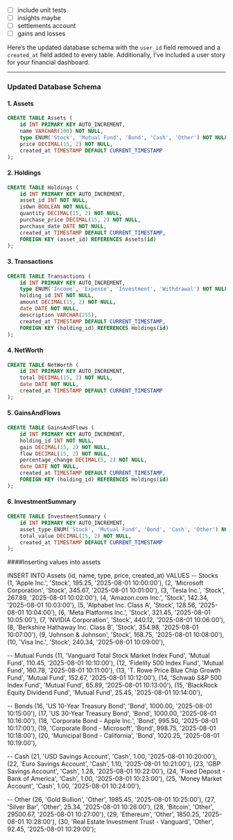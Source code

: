 - [ ] include unit tests
- [ ] insights maybe
- [ ] settlements account
- [ ] gains and losses 

Here’s the updated database schema with the `user_id` field removed and a `created_at` field added to every table. Additionally, I’ve included a user story for your financial dashboard.

---

### Updated Database Schema

#### 1. **Assets**
```sql
CREATE TABLE Assets (
    id INT PRIMARY KEY AUTO_INCREMENT,
    name VARCHAR(100) NOT NULL,
    type ENUM('Stock', 'Mutual Fund', 'Bond', 'Cash', 'Other') NOT NULL,
    price DECIMAL(15, 2) NOT NULL,
    created_at TIMESTAMP DEFAULT CURRENT_TIMESTAMP
);
```

#### 2. **Holdings**
```sql
CREATE TABLE Holdings (
    id INT PRIMARY KEY AUTO_INCREMENT,
    asset_id INT NOT NULL,
    isOwn BOOLEAN NOT NULL,
    quantity DECIMAL(15, 2) NOT NULL,
    purchase_price DECIMAL(15, 2) NOT NULL,
    purchase_date DATE NOT NULL,
    created_at TIMESTAMP DEFAULT CURRENT_TIMESTAMP,
    FOREIGN KEY (asset_id) REFERENCES Assets(id)
);
```

#### 3. **Transactions**
```sql
CREATE TABLE Transactions (
    id INT PRIMARY KEY AUTO_INCREMENT,
    type ENUM('Income', 'Expense', 'Investment', 'Withdrawal') NOT NULL,
    holding_id INT NOT NULL,
    amount DECIMAL(15, 2) NOT NULL,
    date DATE NOT NULL,
    description VARCHAR(255),
    created_at TIMESTAMP DEFAULT CURRENT_TIMESTAMP,
    FOREIGN KEY (holding_id) REFERENCES Holdings(id)
);
```

#### 4. **NetWorth**
```sql
CREATE TABLE NetWorth (
    id INT PRIMARY KEY AUTO_INCREMENT,
    total DECIMAL(15, 2) NOT NULL,
    date DATE NOT NULL,
    created_at TIMESTAMP DEFAULT CURRENT_TIMESTAMP
);
```

#### 5. **GainsAndFlows**
```sql
CREATE TABLE GainsAndFlows (
    id INT PRIMARY KEY AUTO_INCREMENT,
    holding_id INT NOT NULL,
    gain DECIMAL(15, 2) NOT NULL,
    flow DECIMAL(15, 2) NOT NULL,
    percentage_change DECIMAL(5, 2) NOT NULL,
    date DATE NOT NULL,
    created_at TIMESTAMP DEFAULT CURRENT_TIMESTAMP,
    FOREIGN KEY (holding_id) REFERENCES Holdings(id)
);
```

#### 6. **InvestmentSummary**
```sql
CREATE TABLE InvestmentSummary (
    id INT PRIMARY KEY AUTO_INCREMENT,
    asset_type ENUM('Stock', 'Mutual Fund', 'Bond', 'Cash', 'Other') NOT NULL,
    total_value DECIMAL(15, 2) NOT NULL,
    created_at TIMESTAMP DEFAULT CURRENT_TIMESTAMP
);
```

####Inserting values into assets

INSERT INTO Assets (id, name, type, price, created_at) VALUES
-- Stocks
(1, 'Apple Inc.', 'Stock', 195.25, '2025-08-01 10:00:00'),
(2, 'Microsoft Corporation', 'Stock', 345.67, '2025-08-01 10:01:00'),
(3, 'Tesla Inc.', 'Stock', 267.89, '2025-08-01 10:02:00'),
(4, 'Amazon.com Inc.', 'Stock', 142.34, '2025-08-01 10:03:00'),
(5, 'Alphabet Inc. Class A', 'Stock', 128.56, '2025-08-01 10:04:00'),
(6, 'Meta Platforms Inc.', 'Stock', 321.45, '2025-08-01 10:05:00'),
(7, 'NVIDIA Corporation', 'Stock', 440.12, '2025-08-01 10:06:00'),
(8, 'Berkshire Hathaway Inc. Class B', 'Stock', 354.98, '2025-08-01 10:07:00'),
(9, 'Johnson & Johnson', 'Stock', 168.75, '2025-08-01 10:08:00'),
(10, 'Visa Inc.', 'Stock', 240.34, '2025-08-01 10:09:00'),

-- Mutual Funds
(11, 'Vanguard Total Stock Market Index Fund', 'Mutual Fund', 110.45, '2025-08-01 10:10:00'),
(12, 'Fidelity 500 Index Fund', 'Mutual Fund', 160.78, '2025-08-01 10:11:00'),
(13, 'T. Rowe Price Blue Chip Growth Fund', 'Mutual Fund', 152.67, '2025-08-01 10:12:00'),
(14, 'Schwab S&P 500 Index Fund', 'Mutual Fund', 65.89, '2025-08-01 10:13:00'),
(15, 'BlackRock Equity Dividend Fund', 'Mutual Fund', 25.45, '2025-08-01 10:14:00'),

-- Bonds
(16, 'US 10-Year Treasury Bond', 'Bond', 1000.00, '2025-08-01 10:15:00'),
(17, 'US 30-Year Treasury Bond', 'Bond', 1000.00, '2025-08-01 10:16:00'),
(18, 'Corporate Bond - Apple Inc.', 'Bond', 995.50, '2025-08-01 10:17:00'),
(19, 'Corporate Bond - Microsoft', 'Bond', 998.75, '2025-08-01 10:18:00'),
(20, 'Municipal Bond - California', 'Bond', 1020.25, '2025-08-01 10:19:00'),

-- Cash
(21, 'USD Savings Account', 'Cash', 1.00, '2025-08-01 10:20:00'),
(22, 'Euro Savings Account', 'Cash', 1.10, '2025-08-01 10:21:00'),
(23, 'GBP Savings Account', 'Cash', 1.28, '2025-08-01 10:22:00'),
(24, 'Fixed Deposit - Bank of America', 'Cash', 1.00, '2025-08-01 10:23:00'),
(25, 'Money Market Account', 'Cash', 1.00, '2025-08-01 10:24:00'),

-- Other
(26, 'Gold Bullion', 'Other', 1985.45, '2025-08-01 10:25:00'),
(27, 'Silver Bar', 'Other', 25.34, '2025-08-01 10:26:00'),
(28, 'Bitcoin', 'Other', 29500.67, '2025-08-01 10:27:00'),
(29, 'Ethereum', 'Other', 1850.25, '2025-08-01 10:28:00'),
(30, 'Real Estate Investment Trust - Vanguard', 'Other', 92.45, '2025-08-01 10:29:00');
